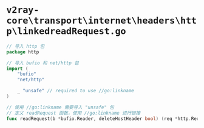 # `v2ray-core\transport\internet\headers\http\linkedreadRequest.go`

```go
// 导入 http 包
package http

// 导入 bufio 和 net/http 包
import (
    "bufio"
    "net/http"

    _ "unsafe" // required to use //go:linkname
)

// 使用 //go:linkname 需要导入 "unsafe" 包
// 定义 readRequest 函数，使用 //go:linkname 进行链接
func readRequest(b *bufio.Reader, deleteHostHeader bool) (req *http.Request, err error)
```
